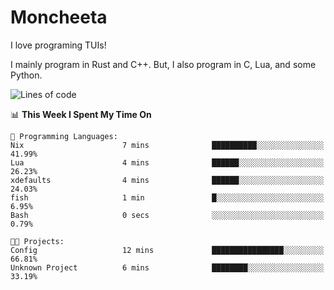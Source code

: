 # Moncheeta

I love programing TUIs!

I mainly program in Rust and C++. But, I also program in C, Lua, and some Python.

<!--START_SECTION:waka-->
![Lines of code](https://img.shields.io/badge/From%20Hello%20World%20I%27ve%20Written--1%20Thousand%20lines%20of%20code-blue)

📊 **This Week I Spent My Time On** 

```text
💬 Programming Languages: 
Nix                      7 mins              ██████████░░░░░░░░░░░░░░░   41.99% 
Lua                      4 mins              ██████░░░░░░░░░░░░░░░░░░░   26.23% 
xdefaults                4 mins              ██████░░░░░░░░░░░░░░░░░░░   24.03% 
fish                     1 min               █░░░░░░░░░░░░░░░░░░░░░░░░   6.95% 
Bash                     0 secs              ░░░░░░░░░░░░░░░░░░░░░░░░░   0.79%

🐱‍💻 Projects: 
Config                   12 mins             ████████████████░░░░░░░░░   66.81% 
Unknown Project          6 mins              ████████░░░░░░░░░░░░░░░░░   33.19%

```


<!--END_SECTION:waka-->
